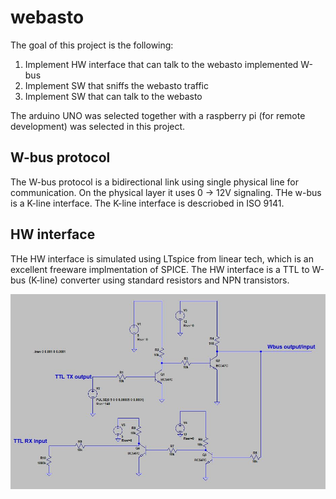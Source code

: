 # webasto

The goal of this project is the following:

1) Implement HW interface that can talk to the webasto implemented W-bus
2) Implement SW that sniffs the webasto traffic
3) Implement SW that can talk to the webasto

The arduino UNO was selected together with a raspberry pi (for remote development) was selected in this project.

W-bus protocol
-------------

The W-bus protocol is a bidirectional link using single physical line for communication. On the physical layer it uses 0 -> 12V signaling. THe w-bus is a K-line interface. The K-line interface is descriobed in ISO 9141.

HW interface
------------
THe HW interface is simulated using LTspice from linear tech, which is an excellent freeware implmentation of SPICE. The HW interface is a TTL to W-bus (K-line) converter using standard resistors and NPN transistors.

![HW_interface_Wbus](HW_interface_Wbus.jpg)
